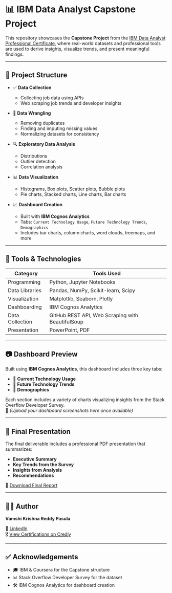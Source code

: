 # 📊 IBM Data Analyst Capstone Project

This repository showcases the **Capstone Project** from the [IBM Data Analyst Professional Certificate](https://www.coursera.org/professional-certificates/ibm-data-analyst), where real-world datasets and professional tools are used to derive insights, visualize trends, and present meaningful findings.

---

## 📁 Project Structure

- ✅ **Data Collection**  
  - Collecting job data using APIs  
  - Web scraping job trends and developer insights  

- 🧹 **Data Wrangling**  
  - Removing duplicates  
  - Finding and imputing missing values  
  - Normalizing datasets for consistency  

- 🔍 **Exploratory Data Analysis**  
  - Distributions  
  - Outlier detection  
  - Correlation analysis  

- 📊 **Data Visualization**  
  - Histograms, Box plots, Scatter plots, Bubble plots  
  - Pie charts, Stacked charts, Line charts, Bar charts  

- 📈 **Dashboard Creation**  
  - Built with **IBM Cognos Analytics**  
  - Tabs: `Current Technology Usage`, `Future Technology Trends`, `Demographics`  
  - Includes bar charts, column charts, word clouds, treemaps, and more

---

## 🚀 Tools & Technologies

| Category               | Tools Used                                            |
|------------------------|--------------------------------------------------------|
| Programming            | Python, Jupyter Notebooks                              |
| Data Libraries         | Pandas, NumPy, Scikit-learn, Scipy                     |
| Visualization          | Matplotlib, Seaborn, Plotly                            |
| Dashboarding           | IBM Cognos Analytics                                   |
| Data Collection        | GitHub REST API, Web Scraping with BeautifulSoup       |
| Presentation           | PowerPoint, PDF                                        |

---

## 📷 Dashboard Preview

Built using **IBM Cognos Analytics**, this dashboard includes three key tabs:

- 🔹 **Current Technology Usage**  
- 🔹 **Future Technology Trends**  
- 🔹 **Demographics**

Each section includes a variety of charts visualizing insights from the Stack Overflow Developer Survey.  
📌 *(Upload your dashboard screenshots here once available)*

---

## 📝 Final Presentation

The final deliverable includes a professional PDF presentation that summarizes:

- **Executive Summary**  
- **Key Trends from the Survey**  
- **Insights from Analysis**  
- **Recommendations**  

📄 [Download Final Report](./DataAnalystPresentation.pdf)

---

## 👨‍💼 Author

**Vamshi Krishna Reddy Pasula**  

🔗 [LinkedIn](https://www.linkedin.com/in/vam5h1/)  
🎖️ [View Certifications on Credly](https://www.credly.com/users/vamshi-krishna-reddy-pasula/badges#credly)

---

## ✅ Acknowledgements

- 🎓 IBM & Coursera for the Capstone structure  
- 📊 Stack Overflow Developer Survey for the dataset  
- 🛠️ IBM Cognos Analytics for dashboard creation
